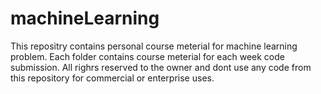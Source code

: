# machineLearning
This repositry contains personal course meterial for machine learning problem.
Each folder contains course meterial for each week code submission.
All righrs reserved to the owner and dont use any code from this repository for commercial or enterprise uses. 
